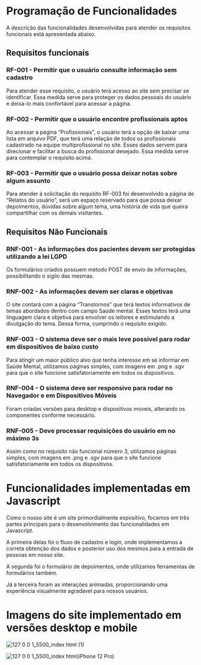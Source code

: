 # Programação de Funcionalidades

A descrição das funcionalidades desenvolvidas para atender os requisitos funcionais está apresentada abaixo.

## Requisitos funcionais

### RF-001 - Permitir que o usuário consulte informação sem cadastro

Para atender esse requisito, o usuário terá acesso ao site sem precisar se identificar. Essa medida serve para proteger os dados pessoais do usuário e deixa-lo mais confortável para acessar a página. 

### RF-002 - Permitir que o usuário encontre profissionais aptos 

Ao acessar a página “Profissionais”, o usuário terá a opção de baixar uma lista em arquivo PDF, que terá uma relação de todos os profissionais cadastrado na equipe multiprofissional no site. Esses dados servem para direcionar e facilitar a busca do profissional desejado. Essa medida serve para contemplar o requisito acima. 

### RF-003 - Permitir que o usuário possa deixar notas sobre algum assunto 

Para atender à solicitação do requisito RF-003 foi desenvolvido a página de “Relatos do usuário”, será um espaço reservado para que possa deixar depoimentos, dúvidas sobre algum tema, uma história de vida que queira compartilhar com os demais visitantes. 

## Requisitos Não Funcionais 

### RNF-001 - As informações dos pacientes devem ser protegidas utilizando a lei LGPD 

Os formulários criados possuem método POST de envio de informações, possibilitando o sigilo das mesmas.

### RNF-002 - As informações devem ser claras e objetivas 

O site contará com a página “Transtornos” que terá textos informativos de temas abordados dentro com campo Saúde mental. Esses textos terá uma linguagem clara e objetiva para envolver os leitores e estimulando a divulgação do tema. Dessa forma, cumprindo o requisito exigido. 

### RNF-003 - O sistema deve ser o mais leve possivel para rodar em dispositivos de baixo custo 

Para atingir um maior público alvo que tenha interesse em se informar em Saúde Mental, utilizamos páginas simples, com imagens em .png e .sgv para que o site funcione satisfatoriamente em todos os dispositivos.

### RNF-004 - O sistema deve ser responsivo para rodar no Navegador e em Dispositivos Móveis

Foram criadas versões para desktop e dispositivos moveis, alterando os componentes conforme necessário.

### RNF-005 - Deve processar requisições do usuário em no máximo 3s 

Assim como no requisito não funcional número 3, utilizamos páginas simples, com imagens em .png e .sgv para que o site funcione satisfatoriamente em todos os dispositivos.

# Funcionalidades implementadas em Javascript

Como o nosso site é um site primordialmente expositivo, focamos em três partes principais para o desenvolvimento das funcionalidades em Javascript.

A primeira delas foi o fluxo de cadastro e login, onde implementamos a correta obtenção dos dados e posterior uso dos mesmos para a entrada de pessoas em nosso site. 

A segunda foi o formulário de depoimentos, onde utilizamos ferramentas de formulários também. 

Já a terceira foram as interações animadas, proporcionando uma experiência visualmente agradavel para nossos usuários.

# Imagens do site implementado em versões desktop e mobile

![127 0 0 1_5500_index html (1)](https://user-images.githubusercontent.com/110241105/205983002-e4c25ccb-6542-4c25-ae25-fa3d5c38993d.png)

![127 0 0 1_5500_index html(iPhone 12 Pro)](https://user-images.githubusercontent.com/110241105/205982909-67e8877c-5659-4b25-b2d3-e1ab28712cc6.png)




